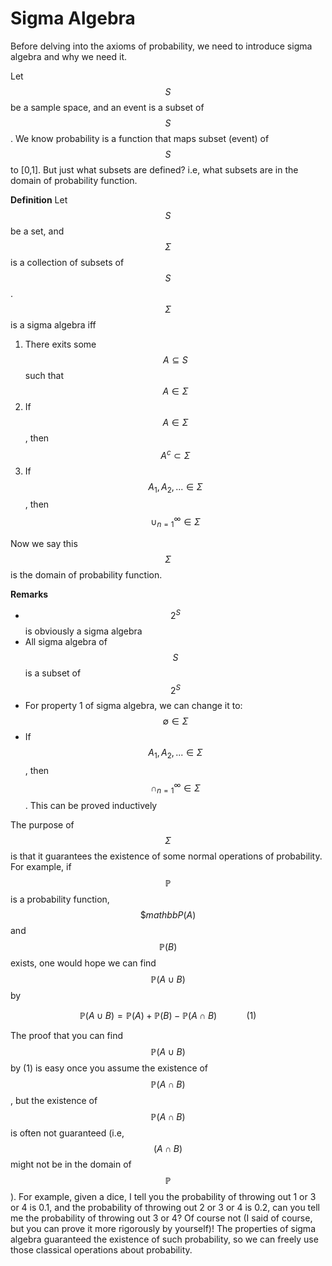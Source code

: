 # Sigma Algebra

Before delving into the axioms of probability, we need to introduce sigma algebra and why we need it.

Let $$S$$ be a sample space, and an event is a subset of $$S$$. We know probability is a function that maps subset (event) of $$S$$ to [0,1]. But just what subsets are defined? i.e, what subsets are in the domain of probability function.

**Definition** Let $$S$$ be a set, and $$\Sigma$$ is a collection of subsets of $$S$$.  $$\Sigma$$ is a sigma algebra  iff
1. There exits some $$A \subseteq S$$ such that $$A\in\Sigma$$
2. If $$A \in \Sigma$$, then $$A^c \subset \Sigma$$
3. If $$A_1, A_2, ... \in \Sigma$$, then $$\cup_{n=1}^\infty \in \Sigma$$

Now we say this $$\Sigma$$ is the domain of probability function.

**Remarks**
* $$2^S$$ is obviously a sigma algebra
* All sigma algebra of $$S$$ is a subset of $$2^S$$
* For property 1 of sigma algebra, we can change it to: $$\emptyset \in \Sigma$$
* If $$A_1, A_2, ... \in \Sigma$$, then $$\cap_{n=1}^\infty \in \Sigma$$. This can be proved inductively

The purpose of $$\Sigma$$ is that it guarantees the existence of some normal operations of probability. For example, if $$\mathbb{P}$$ is a probability function, $$\$mathbb{P}(A)$$ and $$\mathbb{P}(B)$$ exists, one would hope we can find $$\mathbb{P}(A \cup B)$$ by

$$\mathbb{P}(A \cup B) = \mathbb{P}(A) +  \mathbb{P}(B) - \mathbb{P}(A \cap B) \ \ \ \ \ \ \ \ \ \ \ \ (1)$$

The proof that you can find $$\mathbb{P}(A \cup B)$$ by (1) is easy once you assume the existence of $$\mathbb{P}(A \cap B)$$, but the existence of $$\mathbb{P}(A \cap B)$$ is often not guaranteed (i.e, $$(A \cap B)$$ might not be in the domain of $$\mathbb{P}$$ ). For example, given a dice, I tell you the probability of throwing out 1 or 3 or 4 is 0.1, and  the probability of throwing out 2 or 3 or 4 is 0.2, can you tell me the probability of throwing out 3 or 4? Of course not (I said of course, but you can prove it more rigorously by yourself)! The properties of sigma algebra guaranteed the existence of such probability, so we can freely use those classical operations about probability.

